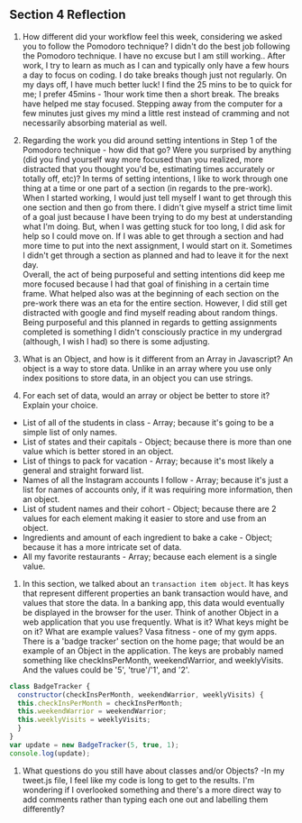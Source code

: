 ## Section 4 Reflection

1. How different did your workflow feel this week, considering we asked you to follow the Pomodoro technique?
I didn't do the best job following the Pomodoro technique.  I have no excuse but I am still working.. After work, I try to learn as much as I can and typically only have a few hours a day to focus on coding.  I do take breaks though just not regularly.  On my days off, I have much better luck!  I find the 25 mins to be to quick for me; I prefer 45mins - 1hour work time then a short break.  The breaks have helped me stay focused.  Stepping away from the computer for a few minutes just gives my mind a little rest instead of cramming and not necessarily absorbing material as well.  


1. Regarding the work you did around setting intentions in Step 1 of the Pomodoro technique - how did that go? Were you surprised by anything (did you find yourself way more focused than you realized, more distracted that you thought you'd be, estimating times accurately or totally off, etc)?
In terms of setting intentions, I like to work through one thing at a time or one part of a section (in regards to the pre-work).  When I started working, I would just tell myself I want to get through this one section and then go from there.  I didn't give myself a strict time limit of a goal just because I have been trying to do my best at understanding what I'm doing.  But, when I was getting stuck for too long, I did ask for help so I could move on.  If I was able to get through a section and had more time to put into the next assignment, I would start on it.  Sometimes I didn't get through a section as planned and had to leave it for the next day.  
Overall, the act of being purposeful and setting intentions did keep me more focused because I had that goal of finishing in a certain time frame.  What helped also was at the beginning of each section on the pre-work there was an eta for the entire section.  However, I did still get distracted with google and find myself reading about random things.  Being purposeful and this planned in regards to getting assignments completed is something I didn't consciously practice in my undergrad (although, I wish I had) so there is some adjusting.  


1. What is an Object, and how is it different from an Array in Javascript?
An object is a way to store data.  Unlike in an array where you use only index positions to store data, in an object you can use strings.  


1. For each set of data, would an array or object be better to store it? Explain your choice.

  * List of all of the students in class - Array; because it's going to be a simple list of only names.
  * List of states and their capitals - Object; because there is more than one value which is better stored in an object.
  * List of things to pack for vacation - Array; because it's most likely a general and straight forward list.
  * Names of all the Instagram accounts I follow - Array; because it's just a list for names of accounts only, if it was requiring more information, then an object.
  * List of student names and their cohort - Object; because there are 2 values for each element making it easier to store and use from an object.
  * Ingredients and amount of each ingredient to bake a cake - Object; because it has
  a more intricate set of data.
  * All my favorite restaurants - Array; because each element is a single value.


1. In this section, we talked about an `transaction item object`. It has keys that represent different properties an bank transaction would have, and values that store the data. In a banking app, this data would eventually be displayed in the browser for the user. Think of another Object in a web application that you use frequently. What is it? What keys might be on it? What are example values?
Vasa fitness - one of my gym apps.  There is a 'badge tracker' section on the home page; that would be an example of an Object in the application.  The keys are probably named something like checkInsPerMonth, weekendWarrior, and weeklyVisits.  And the values could be '5', 'true'/'1', and '2'.
```Javascript
class BadgeTracker {
  constructor(checkInsPerMonth, weekendWarrior, weeklyVisits) {
  this.checkInsPerMonth = checkInsPerMonth;
  this.weekendWarrior = weekendWarrior;
  this.weeklyVisits = weeklyVisits;
  }
}
var update = new BadgeTracker(5, true, 1);
console.log(update);
```


1. What questions do you still have about classes and/or Objects?
-In my tweet.js file, I feel like my code is long to get to the results.  I'm wondering if I overlooked something and there's a more direct way to add comments rather than typing each one out and labelling them differently?
